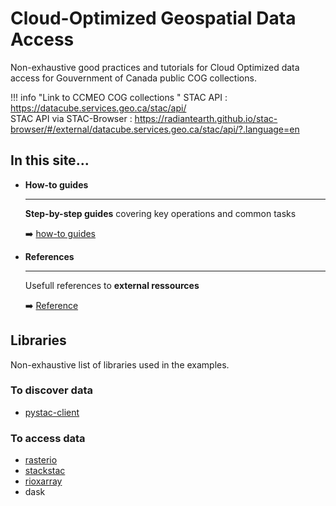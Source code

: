 # Cloud-Optimized Geospatial Data Access
Non-exhaustive good practices and tutorials for Cloud Optimized data access
for Gouvernment of Canada public COG collections. 

!!! info "Link to CCMEO COG collections "
    STAC API : <https://datacube.services.geo.ca/stac/api/>  
    STAC API via STAC-Browser : <https://radiantearth.github.io/stac-browser/#/external/datacube.services.geo.ca/stac/api/?.language=en>

<!--- 
Voici ce qui devrait se retrouver dans la page principale : 
A single sentence that says what the product is, succinctly and memorably.
A paragraph of one to three short sentences, that describe what the product does.
A third paragraph of similar length, this time explaining what need the product meets.
Finally, a paragraph that describes whom the product is useful for.
-->


## In this site...
<div class="grid cards" markdown>

<!-- -   __Tutorial__

    ---

    **Start here**: a hands-on introduction to Example Product for new users -->
    


-   __How-to guides__

    ---

    **Step-by-step guides** covering key operations and common tasks
    
    :arrow_right: [how-to guides](pystac-client.md)

-   __References__

    ---

    Usefull references to **external ressources**  

    :arrow_right: [Reference](reference.md)

<!-- -   __Explanation__  

    ---
    **Discussion and clarification** of key topics -->
</div>

## Libraries
Non-exhaustive list of libraries used in the examples.

### To discover data  

- [pystac-client]

### To access data  

- [rasterio]
- [stackstac]
- [rioxarray]
- dask

[pystac-client]: https://pystac-client.readthedocs.io/en/stable/usage.html
[rasterio]: https://rasterio.readthedocs.io/en/latest/quickstart.html
[stackstac]: https://stackstac.readthedocs.io/en/latest/basic.html
[rioxarray]: https://corteva.github.io/rioxarray/stable/
